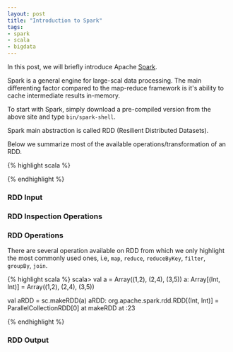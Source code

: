 ```yaml
---
layout: post
title: "Introduction to Spark"
tags:
- spark
- scala
- bigdata
---
```


In this post, we will briefly introduce Apache [Spark](https://spark.apache.org/).

Spark is a general engine for large-scal data processing. The main differenting factor compared to the map-reduce framework is it's ability to cache intermediate results in-memory.


To start with Spark, simply download a pre-compiled version from the above site and type `bin/spark-shell`.

Spark main abstraction is called RDD (Resilient Distributed Datasets).

Below we summarize most of the available operations/transformation of an RDD.


{% highlight scala %}

{% endhighlight %}


### RDD Input


### RDD Inspection Operations

### RDD Operations

There are several operation available on RDD from which we only highlight the most commonly used ones, i.e, `map`, `reduce`, `reduceByKey`, `filter`, `groupBy`, `join`.


{% highlight scala %}
scala> val a = Array((1,2), (2,4), (3,5))
a: Array[(Int, Int)] = Array((1,2), (2,4), (3,5))

val aRDD = sc.makeRDD(a)
aRDD: org.apache.spark.rdd.RDD[(Int, Int)] = ParallelCollectionRDD[0] at makeRDD at <console>:23


{% endhighlight %}






### RDD Output

